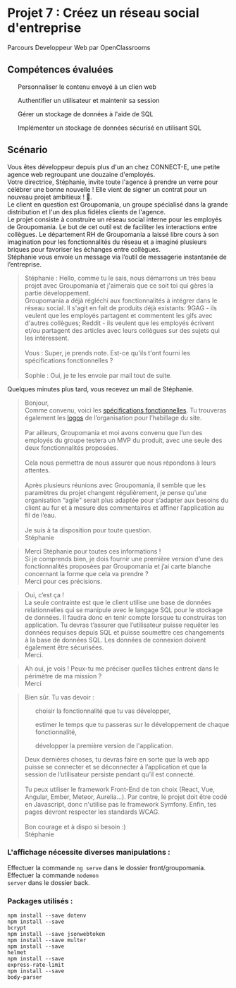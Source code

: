 # Projet 7 : Créez un réseau social d'entreprise
Parcours Developpeur Web par OpenClassrooms

## Compétences évaluées
  <ul>Personnaliser le contenu envoyé à un clien web</ul>
  <ul>Authentifier un utilisateur et maintenir sa session</ul>
  <ul>Gérer un stockage de données à l'aide de SQL</ul>
  <ul>Implémenter un stockage de données sécurisé en utilisant SQL</ul>
 
## Scénario
<p>Vous êtes développeur depuis plus d'un an chez CONNECT-E, une petite agence web regroupant une douzaine d'employés.<br />
Votre directrice, Stéphanie, invite toute l'agence à prendre un verre pour célébrer une bonne nouvelle ! Elle vient de signer un contrat pour un nouveau projet ambitieux ! 🥂. <br />
Le client en question est Groupomania, un groupe spécialisé dans la grande distribution et l'un des plus fidèles clients de l'agence.<br />
Le projet consiste à construire un réseau social interne pour les employés de Groupomania. Le but de cet outil est de faciliter les interactions entre collègues. Le département RH de Groupomania a laissé libre cours à son imagination pour les fonctionnalités du réseau et a imaginé plusieurs briques pour favoriser les échanges entre collègues.<br />
Stéphanie vous envoie un message via l’outil de messagerie instantanée de l’entreprise.</p>

<blockquote>
Stéphanie : Hello, comme tu le sais, nous démarrons un très beau projet avec Groupomania et j'aimerais que ce soit toi qui gères la partie développement.<br />
Groupomania a déjà régléchi aux fonctionnalités à intégrer dans le réseau social. Il s'agit en fait de produits déjà existants: 9GAG - ils veulent que les employés partagent et commentent les gifs avec d'autres collègues; Reddit - ils veulent que les employés écrivent et/ou partagent des articles avec leurs collègues sur des sujets qui les intéressent.<br /><br />
Vous : Super, je prends note. Est-ce qu'ils t'ont fourni les spécifications fonctionnelles ?<br /><br />
Sophie : Oui, je te les envoie par mail tout de suite.</blockquote>

<p>Quelques minutes plus tard, vous recevez un mail de Stéphanie.</p>
<blockquote>Bonjour,<br />
Comme convenu, voici les <a href='https://s3-eu-west-1.amazonaws.com/course.oc-static.com/projects/DWJ_FR_P7/Groupomania_Specs_FR_DWJ_VF.pdf'>spécifications fonctionnelles</a>. Tu trouveras également les <a href='https://s3-eu-west-1.amazonaws.com/course.oc-static.com/projects/DWJ_FR_P7/Groupomania_Logos+(3).zip'>logos</a> de l’organisation pour l’habillage du site.<br /><br />
Par ailleurs, Groupomania et moi avons convenu que l’un des employés du groupe testera un MVP du produit, avec une seule des deux fonctionnalités proposées.<br /><br />
Cela nous permettra de nous assurer que nous répondons à leurs attentes.<br /><br />
Après plusieurs réunions avec Groupomania, il semble que les paramètres du projet changent régulièrement, je pense qu’une organisation “agile” serait plus adaptée pour s’adapter aux besoins du client au fur et à mesure des commentaires et affiner l’application au fil de l’eau.<br /><br />
Je suis à ta disposition pour toute question.<br />
Stéphanie</blockquote>

<blockquote>Merci Stéphanie pour toutes ces informations !<br />
Si je comprends bien, je dois fournir une première version d’une des fonctionnalités proposées par Groupomania et j’ai carte blanche concernant la forme que cela va prendre ?<br />
Merci pour ces précisions.</blockquote>

<blockquote>Oui, c’est ça !<br />
La seule contrainte est que le client utilise une base de données relationnelles qui se manipule avec le langage SQL pour le stockage de données. Il faudra donc en tenir compte lorsque tu construiras ton application. Tu devras t’assurer que l’utilisateur puisse requêter les données requises depuis SQL et puisse soumettre ces changements à la base de données SQL. Les données de connexion doivent également être sécurisées.<br />
Merci. </blockquote>

<blockquote>Ah oui, je vois ! Peux-tu me préciser quelles tâches entrent dans le périmètre de ma mission ?<br />
Merci</blockquote>
<blockquote>Bien sûr. Tu vas devoir :<br />

<ul>choisir la fonctionnalité que tu vas développer,</ul>
<ul>estimer le temps que tu passeras sur le développement de chaque fonctionnalité,</ul>
<ul>développer la première version de l'application.</ul>
Deux dernières choses, tu devras faire en sorte que la web app puisse se connecter et se déconnecter à l’application et que la session de l’utilisateur persiste pendant qu’il est connecté.<br /><br />
Tu peux utiliser le framework Front-End de ton choix (React, Vue, Angular, Ember, Meteor, Aurelia...). Par contre, le projet doit être codé en Javascript, donc n'utilise pas le framework Symfony. Enfin, tes pages devront respecter les standards WCAG.<br /><br />
Bon courage et à dispo si besoin :)<br />
Stéphanie</blockquote>

### L'affichage nécessite diverses manipulations :
Effectuer la commande <code>ng serve</code> dans le dossier front/groupomania.<br />
Effectuer la commande <code>nodemon server</code> dans le dossier back.<br />

### Packages utilisés :
<code>npm install --save dotenv</code><br />
<code>npm install --save bcrypt</code><br />
<code>npm install --save jsonwebtoken</code><br />
<code>npm install --save multer</code><br />
<code>npm install --save helmet</code><br />
<code>npm install --save express-rate-limit</code><br />
<code>npm install --save body-parser<code><br />